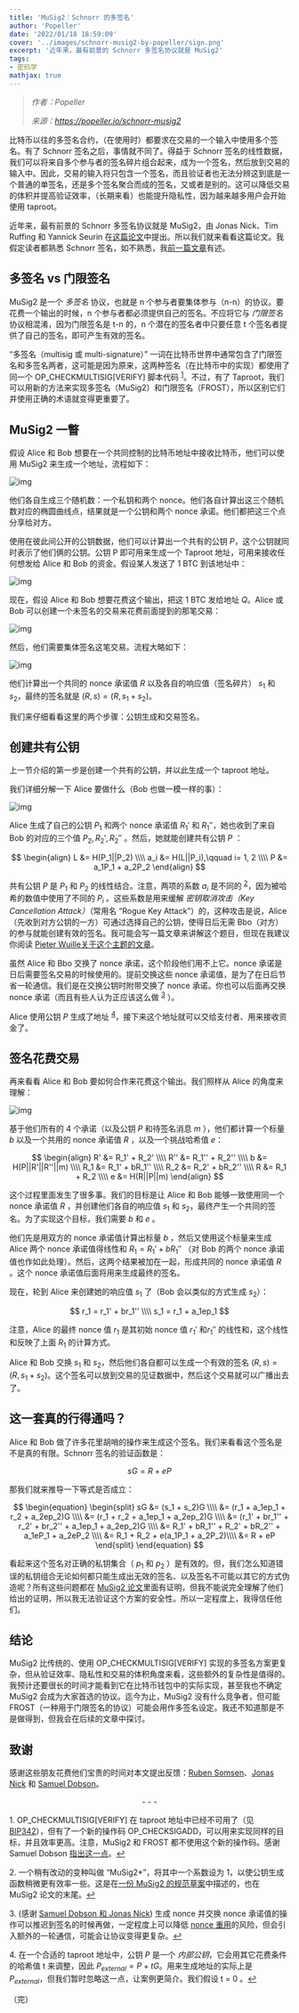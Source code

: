 ```yaml
---
title: 'MuSig2：Schnorr 的多签名'
author: 'Popeller'
date: '2022/01/18 18:59:09'
cover: '../images/schnorr-musig2-by-popeller/sign.png'
excerpt: '近年来，最有前景的 Schnorr 多签名协议就是 MuSig2'
tags:
- 密码学
mathjax: true
---
```



> *作者：Popeller*
> 
> *来源：<https://popeller.io/schnorr-musig2>*



比特币以往的多签名合约，（在使用时）都要求在交易的一个输入中使用多个签名。有了 Schnorr 签名之后，事情就不同了。得益于 Schnorr 签名的线性数据，我们可以将来自多个参与者的签名碎片组合起来，成为一个签名，然后放到交易的输入中。因此，交易的输入将只包含一个签名，而且验证者也无法分辨这到底是一个普通的单签名，还是多个签名聚合而成的签名，又或者是别的。这可以降低交易的体积并提高验证效率，（长期来看）也能提升隐私性，因为越来越多用户会开始使用 taproot。

近年来，最有前景的 Schnorr 多签名协议就是 MuSig2，由 Jonas Nick、Tim Ruffing 和 Yannick Seurin 在[这篇论文](https://eprint.iacr.org/2020/1261.pdf)中提出。所以我们就来看看这篇论文。我假定读者都熟悉 Schnorr 签名，如不熟悉，我[前一篇文章](https://popeller.io/schnorr-basics)有述。

## 多签名 vs 门限签名

MuSig2 是一个 *多签名* 协议，也就是 n 个参与者要集体参与（n-n）的协议。要花费一个输出的时候，n 个参与者都必须提供自己的签名。不应将它与 *门限签名* 协议相混淆，因为门限签名是 t-n 的，n 个潜在的签名者中只要任意 t 个签名者提供了自己的签名，即可产生有效的签名。

“多签名（multisig 或 multi-signature）” 一词在比特币世界中通常包含了门限签名和多签名两者，这可能是因为原来，这两种签名（在比特币中的实现）都使用了同一个  OP_CHECKMULTISIG[VERIFY] 脚本代码 <sup><a href="#note1" id="jump-1">1</a></sup>。不过，有了 Taproot，我们可以用新的方法来实现多签名（MuSig2）和门限签名（FROST），所以区别它们并使用正确的术语就变得更重要了。

## MuSig2 一瞥

假设 Alice 和 Bob 想要在一个共同控制的比特币地址中接收比特币，他们可以使用 MuSig2 来生成一个地址，流程如下：

![img](../images/schnorr-musig2-by-popeller/-pubkey.png)

他们各自生成三个随机数：一个私钥和两个 nonce。他们各自计算出这三个随机数对应的椭圆曲线点，结果就是一个公钥和两个 nonce 承诺。他们都把这三个点分享给对方。

使用在彼此间公开的公钥数据，他们可以计算出一个共有的公钥 $P$，这个公钥就同时表示了他们俩的公钥。公钥 P 即可用来生成一个 Taproot 地址，可用来接收任何想发给 Alice 和 Bob 的资金。假设某人发送了 1 BTC 到该地址中：

![img](../images/schnorr-musig2-by-popeller/ding-tx.png)

现在，假设 Alice 和 Bob 想要花费这个输出，把这 1 BTC 发给地址 $Q$。Alice 或 Bob 可以创建一个未签名的交易来花费前面提到的那笔交易：

![img](../images/schnorr-musig2-by-popeller/ding-tx.png)

然后，他们需要集体签名这笔交易。流程大略如下：

![img](../images/schnorr-musig2-by-popeller/sign.png)

他们计算出一个共同的 nonce 承诺值 $R$ 以及各自的响应值（签名碎片） $s_1$ 和 $s_2$，最终的签名就是 $(R, s) = (R, s_1 + s_2)$。

我们来仔细看看这里的两个步骤：公钥生成和交易签名。

## 创建共有公钥

上一节介绍的第一步是创建一个共有的公钥，并以此生成一个 taproot 地址。

我们详细分解一下 Alice 要做什么（Bob 也做一模一样的事）：

![img](../images/schnorr-musig2-by-popeller/ey-zoom.png)

Alice 生成了自己的公钥 $P_1$ 和两个 nonce 承诺值 $R_1'$ 和 $R_1''$，她也收到了来自 Bob 的对应的三个值 $P_2, R_2',R_2''$ 。然后，她就能创建共有公钥 $P$ ：

$$
\begin{align}
L &= H(P_1||P_2) \\\\
a_i &= H(L||P_i),\qquad i= 1, 2 \\\\
P &= a_1P_1 + a_2P_2
\end{align}
$$

共有公钥 $P$ 是 $P_1$ 和 $P_2$ 的线性结合。注意，两项的系数 $a_i$ 是不同的 <sup><a href="#note2" id="jump-2">2</a></sup>，因为被哈希的数值中使用了不同的 $P_i$ 。这些系数是用来缓解 *密钥取消攻击（Key Cancellation Attack）*（常用名 “Rogue Key Attack”）的，这种攻击是说，Alice（先收到对方公钥的一方）可通过选择自己的公钥，使得日后无需 Bbo（对方）的参与就能创建有效的签名。我可能会写一篇文章来讲解这个题目，但现在我建议你阅读 [Pieter Wuille关于这个主题的文章](https://blog.blockstream.com/en-musig-key-aggregation-schnorr-signatures/#naive-schnorr-multi-signatures)。

虽然 Alice 和 Bbo 交换了 nonce 承诺，这个阶段他们用不上它。nonce 承诺是日后需要签名交易的时候使用的。提前交换这些 nonce 承诺值，是为了在日后节省一轮通信。我们是在交换公钥时附带交换了 nonce 承诺。你也可以后面再交换 nonce 承诺（而且有些人认为正应该这么做 <sup><a href="#note3" id="jump-3">3</a></sup> ）。

Alice 使用公钥 $P$ 生成了地址 <sup><a href="#note4" id="jump-4">4</a></sup>，接下来这个地址就可以交给支付者、用来接收资金了。

## 签名花费交易

再来看看 Alice 和 Bob 要如何合作来花费这个输出。我们照样从 Alice 的角度来理解：

![img](../images/schnorr-musig2-by-popeller/gn-zoom.png)

基于他们所有的 4 个承诺（以及公钥  $P$ 和待签名消息  $m$ ），他们都计算一个标量  $b$ 以及一个共用的 nonce 承诺值  $R$ ，以及一个挑战哈希值  $e$：

$$
\begin{align}
R' &= R_1' + R_2' \\\\
R'' &= R_1'' + R_2'' \\\\
b &= H(P||R'||R''||m) \\\\
R_1 &= R_1' + bR_1''  \\\\
R_2 &= R_2' + bR_2''  \\\\
R &= R_1 + R_2 \\\\
e &= H(R||P||m)
\end{align}
$$

这个过程里面发生了很多事。我们的目标是让 Alice 和 Bob 能够一致使用同一个 nonce 承诺值  $R$ ，并创建他们各自的响应值  $s_1$ 和 $s_2$，最终产生一个共同的签名。为了实现这个目标，我们需要  $b$ 和 $e$ 。

他们先是用双方的 nonce 承诺值计算出标量 $b$ ，然后又使用这个标量来生成 Alice 两个 nonce 承诺值得线性和  $R_1 = R_1' + bR_1''$ （对 Bob 的两个 nonce 承诺值也作如此处理）。然后，这两个结果被加在一起，形成共同的 nonce 承诺值 $R$ 。这个 nonce 承诺值后面将用来生成最终的签名。

现在，轮到 Alice 来创建她的响应值 $s_1$ 了（Bob 会以类似的方式生成 $s_2$）：

$$
r_1 = r_1' + br_1'' \\\\
s_1 = r_1 + a_1ep_1
$$

注意，Alice 的最终 nonce 值 $r_1$ 是其初始 nonce 值 $r_1'$ 和$r_1''$ 的线性和，这个线性和反映了上面 $R_1$ 的计算方式。

Alice 和 Bob 交换 $s_1$ 和 $s_2$，然后他们各自都可以生成一个有效的签名 $(R, s) = (R, s_1 + s_2)$。这个签名可以放到交易的见证数据中，然后这个交易就可以广播出去了。

## 这一套真的行得通吗？

Alice 和 Bob 做了许多花里胡哨的操作来生成这个签名。我们来看看这个签名是不是真的有限。Schnorr 签名的验证函数是：

$$
sG = R + eP
$$

那我们就来推导一下等式是否成立：

$$
\begin{equation}
\begin{split}
sG &= (s_1 + s_2)G \\\\
&= (r_1 + a_1ep_1 + r_2 + a_2ep_2)G \\\\
&= (r_1 + r_2 + a_1ep_1 + a_2ep_2)G \\\\
&= (r_1' + br_1'' + r_2' + br_2'' + a_1ep_1 + a_2ep_2)G \\\\
&= R_1' + bR_1'' + R_2' + bR_2'' + a_1eP_1 + a_2eP_2 \\\\
&= R_1 + R_2 + e(a_1P_1 + a_2P_2)\\\\
&= R + eP
\end{split}
\end{equation}
$$

看起来这个签名对正确的私钥集合（ $p_1$ 和 $p_2$ ）是有效的。但，我们怎么知道错误的私钥组合无论如何都只能生成出无效的签名、以及签名不可能以其它的方式伪造呢？所有这些问题都在 [MuSig2 论文](https://eprint.iacr.org/2020/1261.pdf)里面有证明，但我不能说完全理解了他们给出的证明，所以我无法验证这个方案的安全性。所以一定程度上，我得信任他们。

## 结论

MuSig2 比传统的、使用 OP_CHECKMULTISIG[VERIFY] 实现的多签名方案更复杂，但从验证效率、隐私性和交易的体积角度来看，这些额外的复杂性是值得的。我预计还要很长的时间才能看到它在比特币钱包中的实际实现，甚至我也不确定 MuSig2 会成为大家首选的协议。迄今为止，MuSig2 没有什么竞争者，但可能 FROST（一种用于门限签名的协议）可能会用作多签名设定。我还不知道那是不是做得到，但我会在后续的文章中探讨。

## 致谢

感谢这些朋友花费他们宝贵的时间对本文提出反馈：[Ruben Somsen](https://twitter.com/SomsenRuben)、[Jonas Nick](https://twitter.com/n1ckler) 和 [Samuel Dobson](https://twitter.com/meshcollider)。

<p style="text-align:center">- - -</p>


<a id="note1">1</a>. OP_CHECKMULTISIG[VERIFY]  在 taproot 地址中已经不可用了（见 [BIP342](https://github.com/bitcoin/bips/blob/master/bip-0342.mediawiki#design)），但有了一个新的操作码 OP_CHECKSIGADD，可以用来实现同样的目标，并且效率更高。注意，MuSig2 和 FROST 都不使用这个新的操作码。感谢 Samuel Dobson [指出这一点](https://twitter.com/meshcollider/status/1482089242415472640?s=20)。<a href="#jump-1">↩</a>

<a id="note2">2</a>. 一个稍有改动的变种叫做 “MuSig2*”，将其中一个系数设为 1，以使公钥生成函数稍微更有效率一些。这是在[一份 MuSig2 的规范草案](https://github.com/ElementsProject/secp256k1-zkp/blob/master/src/modules/musig/musig-spec.mediawiki#key-aggregation)中描述的，也在 MuSig2 论文的末尾。<a href="#jump-2">↩</a>

<a id="note3">3</a>. (感谢 [Samuel Dobson 和 Jonas Nick](https://twitter.com/n1ckler/status/1482287770320228352?s=20)) 生成 nonce 并交换 nonce 承诺值的操作可以推迟到签名的时候再做，一定程度上可以降低 [nonce 重用](https://popeller.io/schnorr-basics#nonce-reuse)的风险，但会引入额外的一轮通信，可能会让协议变得更复杂。<a href="#jump-3">↩</a>

<a id="note4">4</a>. 在一个合适的 taproot 地址中，公钥 $P$ 是一个 *内部公钥*，它会用其它花费条件的哈希值 t 来调整，因此 $P_{external} = P + tG$。用来生成地址的实际上是 $P_{external}$，但我们暂时忽略这一点，让案例更简介。我们假设 t = 0 。<a href="#jump-4">↩</a>

（完）